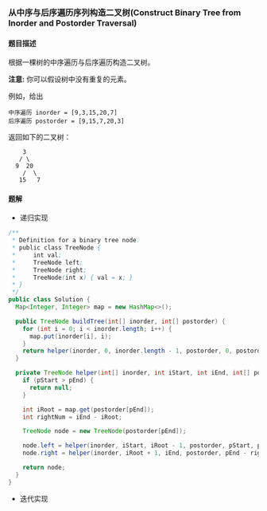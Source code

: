 ### 从中序与后序遍历序列构造二叉树(Construct Binary Tree from Inorder and Postorder Traversal)

#### 题目描述

根据一棵树的中序遍历与后序遍历构造二叉树。

**注意:**
你可以假设树中没有重复的元素。

例如，给出

```
中序遍历 inorder = [9,3,15,20,7]
后序遍历 postorder = [9,15,7,20,3]
```

返回如下的二叉树：

```
    3
   / \
  9  20
    /  \
   15   7
```

#### 题解

- 递归实现

```java
/**
 * Definition for a binary tree node.
 * public class TreeNode {
 *     int val;
 *     TreeNode left;
 *     TreeNode right;
 *     TreeNode(int x) { val = x; }
 * }
 */
public class Solution {
  Map<Integer, Integer> map = new HashMap<>();

  public TreeNode buildTree(int[] inorder, int[] postorder) {
    for (int i = 0; i < inorder.length; i++) {
      map.put(inorder[i], i);
    }
    return helper(inorder, 0, inorder.length - 1, postorder, 0, postorder.length - 1);
  }

  private TreeNode helper(int[] inorder, int iStart, int iEnd, int[] postorder, int pStart, int pEnd) {
    if (pStart > pEnd) {
      return null;
    }

    int iRoot = map.get(postorder[pEnd]);
    int rightNum = iEnd - iRoot;

    TreeNode node = new TreeNode(postorder[pEnd]);

    node.left = helper(inorder, iStart, iRoot - 1, postorder, pStart, pEnd - rightNum - 1);
    node.right = helper(inorder, iRoot + 1, iEnd, postorder, pEnd - rightNum, pEnd - 1);

    return node;
  }
}
```

- 迭代实现

```java

```
